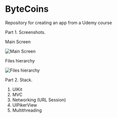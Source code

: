 # ByteCoins

Repository for creating an app from a Udemy course

Part 1. Screenshots.

Main Screen

![Main Screen](https://user-images.githubusercontent.com/95411693/178013152-40ab95c9-f8a8-4afc-8d54-ba258a73ade7.png)

Files hierarchy

![Files hierarchy](https://user-images.githubusercontent.com/95411693/178013668-f740a95e-3528-4e1c-afbb-42f4e9c21eff.png)

Part 2. Stack.
1. UIKit
2. MVC
3. Networking (URL Session)
4. UIPikerView
5. Multithreading
